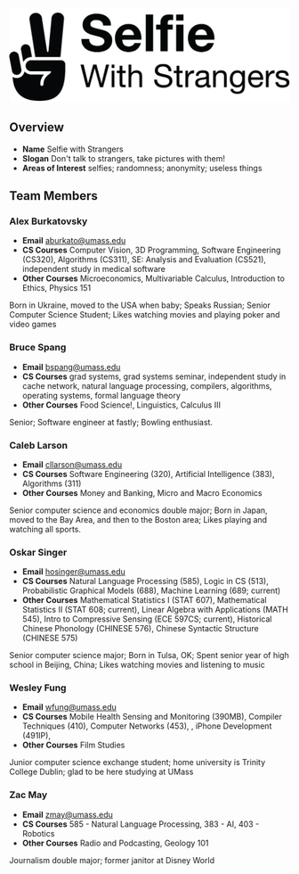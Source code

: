 ![](logo.png)

## Overview

- **Name** Selfie with Strangers
- **Slogan** Don't talk to strangers, take pictures with them!
- **Areas of Interest** selfies; randomness; anonymity; useless things

## Team Members

### Alex Burkatovsky

- **Email** aburkato@umass.edu
- **CS Courses** Computer Vision, 3D Programming, Software Engineering (CS320), Algorithms (CS311), SE: Analysis and Evaluation (CS521), independent study in medical software
- **Other Courses** Microeconomics, Multivariable Calculus, Introduction to Ethics, Physics 151

Born in Ukraine, moved to the USA when baby; Speaks Russian; Senior Computer Science Student; Likes watching movies and playing poker and video games

### Bruce Spang

- **Email** bspang@umass.edu
- **CS Courses** grad systems, grad systems seminar, independent study in cache network, natural language processing, compilers, algorithms, operating systems, formal language theory
- **Other Courses** Food Science!, Linguistics, Calculus III

Senior; Software engineer at fastly; Bowling enthusiast.

### Caleb Larson

- **Email** cllarson@umass.edu
- **CS Courses** Software Engineering (320), Artificial Intelligence (383), Algorithms (311)
- **Other Courses** Money and Banking, Micro and Macro Economics

Senior computer science and economics double major; Born in Japan, moved to the Bay Area, and then to the Boston area; Likes playing and watching all sports.

### Oskar Singer

- **Email** hosinger@umass.edu
- **CS Courses** Natural Language Processing (585), Logic in CS (513), Probabilistic Graphical Models (688), Machine Learning (689; current)
- **Other Courses** Mathematical Statistics I (STAT 607), Mathematical Statistics II (STAT 608; current), Linear Algebra with Applications (MATH 545), Intro to Compressive Sensing (ECE 597CS; current), Historical Chinese Phonology (CHINESE 576), Chinese Syntactic Structure (CHINESE 575)

Senior computer science major; Born in Tulsa, OK; Spent senior year of high school in Beijing, China; Likes watching movies and listening to music

### Wesley Fung

- **Email** wfung@umass.edu
- **CS Courses** Mobile Health Sensing and Monitoring (390MB), Compiler Techniques (410), Computer Networks (453), , iPhone Development (491IP),
- **Other Courses** Film Studies

Junior computer science exchange student; home university is Trinity College Dublin; glad to be here studying at UMass

### Zac May

- **Email** zmay@umass.edu
- **CS Courses** 585 - Natural Language Processing, 383 - AI, 403 - Robotics
- **Other Courses** Radio and Podcasting, Geology 101

Journalism double major; former janitor at Disney World
